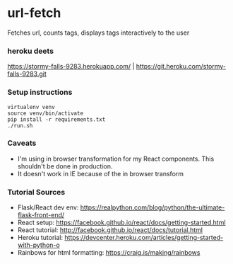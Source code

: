 # url-fetch

Fetches url, counts tags, displays tags interactively to the user

### heroku deets

https://stormy-falls-9283.herokuapp.com/ | https://git.heroku.com/stormy-falls-9283.git

### Setup instructions
    
    virtualenv venv
    source venv/bin/activate
    pip install -r requirements.txt
    ./run.sh

### Caveats

* I'm using in browser transformation for my React components. This shouldn't be done in production.  
* It doesn't work in IE because of the in browser transform

### Tutorial Sources

* Flask/React dev env: https://realpython.com/blog/python/the-ultimate-flask-front-end/  
* React setup: https://facebook.github.io/react/docs/getting-started.html  
* React tutorial: http://facebook.github.io/react/docs/tutorial.html  
* Heroku tutorial: https://devcenter.heroku.com/articles/getting-started-with-python-o  
* Rainbows for html formatting: https://craig.is/making/rainbows  
